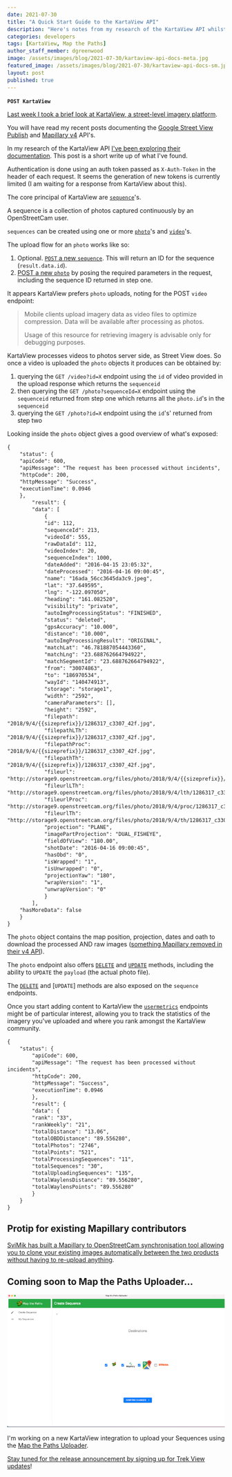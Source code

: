 ```yaml
---
date: 2021-07-30
title: "A Quick Start Guide to the KartaView API"
description: "Here's notes from my research of the KartaView API whilst planning an integration for Map the Paths."
categories: developers
tags: [KartaView, Map the Paths]
author_staff_member: dgreenwood
image: /assets/images/blog/2021-07-30/kartaview-api-docs-meta.jpg
featured_image: /assets/images/blog/2021-07-30/kartaview-api-docs-sm.jpg
layout: post
published: true
---
```


**`POST KartaView`**

[Last week I took a brief look at KartaView, a street-level imagery platform](/blog/2021/getting-started-with-kartaview).

You will have read my recent posts documenting the [Google Street View Publish](/blog/2021/2preparing-360-video-upload-street-view-publish-api) and [Mapillary v4](/blog/2021/migrating-from-mapillary-api-v3-to-v4) API's.

In my research of the KartaView API [I've been exploring their documentation](http://doc.kartaview.org/). This post is a short write up of what I've found.

Authentication is done using an auth token passed as `X-Auth-Token` in the header of each request. It seems the generation of new tokens is currently limited (I am waiting for a response from KartaView about this).

The core principal of KartaView are [`sequence`](http://doc.kartaview.org/#tag/Sequence)'s.

A sequence is a collection of photos captured continuously by an OpenStreetCam user. 

`sequences` can be created using one or more [`photo`](http://doc.kartaview.org/#tag/Photo)'s and [`video`](http://doc.kartaview.org/#tag/Video)'s.

The upload flow for an `photo` works like so:

1. Optional. [`POST` a new `sequence`](http://doc.kartaview.org/#operation/sequenceCreate). This will return an ID for the sequence (`result.data.id`).
2. [POST a new `photo`](http://doc.kartaview.org/#operation/photoCreate) by posing the required parameters in the request, including the sequence ID returned in step one.

It appears KartaView prefers `photo` uploads, noting for the POST `video` endpoint:

> Mobile clients upload imagery data as video files to optimize compression. Data will be available after processing as photos.
>
> Usage of this resource for retrieving imagery is advisable only for debugging purposes.

KartaView processes videos to photos server side, as Street View does. So once a video is uploaded the `photo` objects it produces can be obtained by:

1. querying the `GET /video?id=X` endpoint using the `id` of video provided in the upload response which returns the `sequenceid`
2. then querying the `GET /photo?sequenceId=X` endpoint using the `sequenceid` returned from step one which returns all the `photo.id`'s in the `sequenceid` 
3. querying the `GET /photo?id=X` endpoint using the `id`'s' returned from step two

Looking inside the `photo` object gives a good overview of what's exposed:

```
{
	"status": {
	"apiCode": 600,
	"apiMessage": "The request has been processed without incidents",
	"httpCode": 200,
	"httpMessage": "Success",
	"executionTime": 0.0946
	},
		"result": {
		"data": [
			{
			"id": 112,
			"sequenceId": 213,
			"videoId": 555,
			"rawDataId": 112,
			"videoIndex": 20,
			"sequenceIndex": 1000,
			"dateAdded": "2016-04-15 23:05:32",
			"dateProcessed": "2016-04-16 09:00:45",
			"name": "16ada_56cc3645da3c9.jpeg",
			"lat": "37.649595",
			"lng": "-122.097050",
			"heading": "161.082520",
			"visibility": "private",
			"autoImgProcessingStatus": "FINISHED",
			"status": "deleted",
			"gpsAccuracy": "10.000",
			"distance": "10.000",
			"autoImgProcessingResult": "ORIGINAL",
			"matchLat": "46.781887054443360",
			"matchLng": "23.688762664794922",
			"matchSegmentId": "23.688762664794922",
			"from": "30074863",
			"to": "186970534",
			"wayId": "140474913",
			"storage": "storage1",
			"width": "2592",
			"cameraParameters": [],
			"height": "2592",
			"filepath": "2018/9/4/{{sizeprefix}}/1286317_c3307_42f.jpg",
			"filepathLTh": "2018/9/4/{{sizeprefix}}/1286317_c3307_42f.jpg",
			"filepathProc": "2018/9/4/{{sizeprefix}}/1286317_c3307_42f.jpg",
			"filepathTh": "2018/9/4/{{sizeprefix}}/1286317_c3307_42f.jpg",
			"fileurl": "http://storage9.openstreetcam.org/files/photo/2018/9/4/{{sizeprefix}}/1286317_c3307_42f.jpg",
			"fileurlLTh": "http://storage9.openstreetcam.org/files/photo/2018/9/4/lth/1286317_c3307_42f.jpg",
			"fileurlProc": "http://storage9.openstreetcam.org/files/photo/2018/9/4/proc/1286317_c3307_42f.jpg",
			"fileurlTh": "http://storage9.openstreetcam.org/files/photo/2018/9/4/th/1286317_c3307_42f.jpg",
			"projection": "PLANE",
			"imagePartProjection": "DUAL_FISHEYE",
			"fieldOfView": "180.00",
			"shotDate": "2016-04-16 09:00:45",
			"hasObd": "0",
			"isWrapped": "1",
			"isUnwrapped": "0",
			"projectionYaw": "180",
			"wrapVersion": "1",
			"unwrapVersion": "0"
			}
		],
	"hasMoreData": false
	}
}
```

The `photo` object contains the map position, projection, dates and oath to download the  processed AND raw images ([something Mapillary removed in their v4 API](/blog/2021/migrating-from-mapillary-api-v3-to-v4)).

The `photo` endpoint also offers [`DELETE`](http://doc.kartaview.org/#operation/photoDeleteById) and [`UPDATE`](http://doc.kartaview.org/#operation/photoUpdateById) methods, including the ability to `UPDATE` the `payload` (the actual photo file).

The [`DELETE`](http://doc.kartaview.org/#operation/photoDeleteById) and [`UPDATE`] methods are also exposed on the `sequence` endpoints.

Once you start adding content to KartaView the [`usermetrics`](http://doc.kartaview.org/#operation/userMetricsGetByUserId) endpoints might be of particular interest, allowing you to track the statistics of the imagery you've uploaded and where you rank amongst the KartaView community.

```
{
	"status": {
		"apiCode": 600,
		"apiMessage": "The request has been processed without incidents",
		"httpCode": 200,
		"httpMessage": "Success",
		"executionTime": 0.0946
		},
		"result": {
		"data": {
		"rank": "33",
		"rankWeekly": "21",
		"totalDistance": "13.06",
		"totalOBDDistance": "89.556280",
		"totalPhotos": "2746",
		"totalPoints": "521",
		"totalProcessingSequences": "11",
		"totalSequences": "30",
		"totalUploadingSequences": "135",
		"totalWaylensDistance": "89.556280",
		"totalWaylensPoints": "89.556280"
		}
	}
}

```

## Protip for existing Mapillary contributors

[SviMik has built a Mapillary to OpenStreetCam synchronisation tool allowing you to clone your existing images automatically between the two products without having to re-upload anything](https://forum.mapillary.com/t/mapillary-openstreetcam-synchronization-tool/4246).

## Coming soon to Map the Paths Uploader...

<img class="img-fluid" src="/assets/images/blog/2021-07-30/mapthepaths-uploader-integrations-sm.jpg" alt="Map the Paths Uploader integrations" title="Map the Paths Uploader integrations" />

I'm working on a new KartaView integration to upload your Sequences using the [Map the Paths Uploader](https://www.mapthepaths.com/uploader).

[Stay tuned for the release announcement by signing up for Trek View updates](https://landing.mailerlite.com/webforms/landing/i5h6l6)!